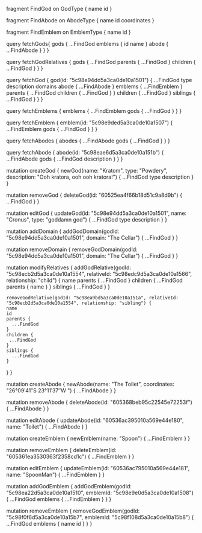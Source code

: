 fragment FindGod on GodType {
  name
  id
}

fragment FindAbode on AbodeType {
  name
  id
  coordinates
}

fragment FindEmblem on EmblemType {
  name
  id
}


query fetchGods{
  gods {
   ...FindGod
    emblems {
      id
      name
    }
    abode {
      ...FindAbode
    }
  }
}

query fetchGodRelatives {
  gods {
   ...FindGod
    parents {
    	...FindGod
    }
    children {
    	...FindGod
    }
  }
}

query fetchGod {
  god(id: "5c98e94dd5a3ca0de10a1501") {
    ...FindGod
    type
    description
    domains
    abode {
      ...FindAbode
    }
    emblems {
     ...FindEmblem
    }
    parents {
      ...FindGod
      children {
        ...FindGod
      }
    }
    children {
     ...FindGod
    }
    siblings {
     ...FindGod
    }
  }
}

query fetchEmblems {
  emblems {
    ...FindEmblem
    gods {
    	...FindGod
  	}
  }
}

query fetchEmblem {
  emblem(id: "5c98e9ded5a3ca0de10a1507") {
    ...FindEmblem
    gods {
     ...FindGod
    }
  }
}

query fetchAbodes {
  abodes {
    ...FindAbode
    gods {
      ...FindGod
    }
  }
}

query fetchAbode {
  abode(id: "5c98eae6d5a3ca0de10a151b") {
   ...FindAbode
    gods {
      ...FindGod
      description
    }
	}
}

mutation createGod {
  newGod(name: "Kratom", type: "Powdery", description: "Ooh kratora, ooh ooh kratora!") {
    ...FindGod
    type
    description
  }
}

mutation removeGod {
   deleteGod(id: "60525ea4f66b18d51c9a8d9b") {
   ...FindGod
  }
}

mutation editGod {
  updateGod(id: "5c98e94dd5a3ca0de10a1501", name: "Cronus", type: "goddamn god") {
   ...FindGod
    type
    description
  }
}

mutation addDomain {
  addGodDomain(godId: "5c98e94dd5a3ca0de10a1501", domain: "The Cellar") {
    ...FindGod
  }
}

mutation removeDomain {
  removeGodDomain(godId: "5c98e94dd5a3ca0de10a1501", domain: "The Cellar") {
    ...FindGod
  }
}

mutation modifyRelatives {
  addGodRelative(godId: "5c98ecb2d5a3ca0de10a1554", relativeId: "5c98edc9d5a3ca0de10a1566", relationship: "child") {
    name
    parents {
      ...FindGod
    }
    children {
     ...FindGod
      parents {
        name
      }
    }
    siblings {
      ...FindGod
    }
  }

    removeGodRelative(godId: "5c98ea9bd5a3ca0de10a151a", relativeId: "5c98ecb2d5a3ca0de10a1554", relationship: "sibling") {
    name
    id
    parents {
      ...FindGod
    }
    children {
     ...FindGod
    }
    siblings {
      ...FindGod
    }
  }
}

mutation createAbode {
  newAbode(name: "The Toilet", coordinates: "26°09′41″S 23°11′37″W ") {
    ...FindAbode
  }
}

mutation removeAbode {
  deleteAbode(id: "605368beb95c22545e72253f") {
    ...FindAbode
  }
}

mutation editAbode {
  updateAbode(id: "60536ac395010a569e44e180", name: "Toilet") {
    ...FindAbode
  }
}

mutation createEmblem {
  newEmblem(name: "Spoon") {
    ...FindEmblem
  }
}

mutation removeEmblem {
  deleteEmblem(id: "605361ea3530363f2358cd1c") {
    ...FindEmblem
  }
}

mutation editEmblem {
  updateEmblem(id: "60536ac795010a569e44e181", name: "SpoonMan") {
    ...FindEmblem
  }
}

mutation addGodEmblem {
  addGodEmblem(godId: "5c98ea22d5a3ca0de10a1510", emblemId: "5c98e9e0d5a3ca0de10a1508") {
    ...FindGod
    emblems {
      ...FindEmblem
    }
  }
}

mutation removeEmblem {
  removeGodEmblem(godId: "5c98f0f6d5a3ca0de10a15b7", emblemId: "5c98f108d5a3ca0de10a15b8") {
    ...FindGod
    emblems {
      name
      id
    }
  }
}
